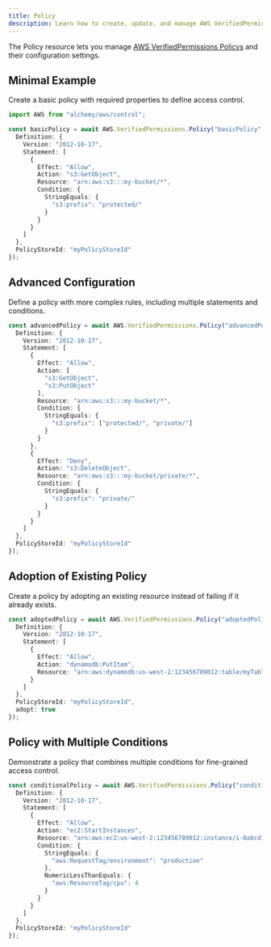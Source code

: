 ```yaml
---
title: Policy
description: Learn how to create, update, and manage AWS VerifiedPermissions Policys using Alchemy Cloud Control.
---
```



The Policy resource lets you manage [AWS VerifiedPermissions Policys](https://docs.aws.amazon.com/verifiedpermissions/latest/userguide/) and their configuration settings.

## Minimal Example

Create a basic policy with required properties to define access control.

```ts
import AWS from "alchemy/aws/control";

const basicPolicy = await AWS.VerifiedPermissions.Policy("basicPolicy", {
  Definition: {
    Version: "2012-10-17",
    Statement: [
      {
        Effect: "Allow",
        Action: "s3:GetObject",
        Resource: "arn:aws:s3:::my-bucket/*",
        Condition: {
          StringEquals: {
            "s3:prefix": "protected/"
          }
        }
      }
    ]
  },
  PolicyStoreId: "myPolicyStoreId"
});
```

## Advanced Configuration

Define a policy with more complex rules, including multiple statements and conditions.

```ts
const advancedPolicy = await AWS.VerifiedPermissions.Policy("advancedPolicy", {
  Definition: {
    Version: "2012-10-17",
    Statement: [
      {
        Effect: "Allow",
        Action: [
          "s3:GetObject",
          "s3:PutObject"
        ],
        Resource: "arn:aws:s3:::my-bucket/*",
        Condition: {
          StringEquals: {
            "s3:prefix": ["protected/", "private/"]
          }
        }
      },
      {
        Effect: "Deny",
        Action: "s3:DeleteObject",
        Resource: "arn:aws:s3:::my-bucket/private/*",
        Condition: {
          StringEquals: {
            "s3:prefix": "private/"
          }
        }
      }
    ]
  },
  PolicyStoreId: "myPolicyStoreId"
});
```

## Adoption of Existing Policy

Create a policy by adopting an existing resource instead of failing if it already exists.

```ts
const adoptedPolicy = await AWS.VerifiedPermissions.Policy("adoptedPolicy", {
  Definition: {
    Version: "2012-10-17",
    Statement: [
      {
        Effect: "Allow",
        Action: "dynamodb:PutItem",
        Resource: "arn:aws:dynamodb:us-west-2:123456789012:table/myTable"
      }
    ]
  },
  PolicyStoreId: "myPolicyStoreId",
  adopt: true
});
```

## Policy with Multiple Conditions

Demonstrate a policy that combines multiple conditions for fine-grained access control.

```ts
const conditionalPolicy = await AWS.VerifiedPermissions.Policy("conditionalPolicy", {
  Definition: {
    Version: "2012-10-17",
    Statement: [
      {
        Effect: "Allow",
        Action: "ec2:StartInstances",
        Resource: "arn:aws:ec2:us-west-2:123456789012:instance/i-0abcd1234efgh5678",
        Condition: {
          StringEquals: {
            "aws:RequestTag/environment": "production"
          },
          NumericLessThanEquals: {
            "aws:ResourceTag/cpu": 4
          }
        }
      }
    ]
  },
  PolicyStoreId: "myPolicyStoreId"
});
```
